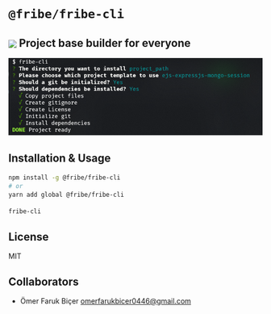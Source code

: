 # `@fribe/fribe-cli`

## <img src="https://www.akashtrehan.com/assets/images/emoji/terminal.png" height="32" align="center"> Project base builder for everyone

![](cli.png)

## Installation & Usage

```bash
npm install -g @fribe/fribe-cli
# or
yarn add global @fribe/fribe-cli

fribe-cli
```

## License

MIT

## Collaborators

- Ömer Faruk Biçer <omerfarukbicer0446@gmail.com>
